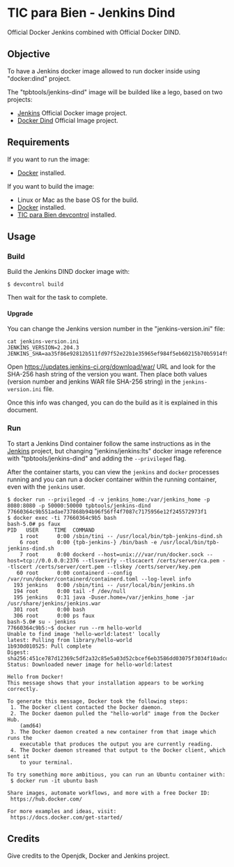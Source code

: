 # TIC para Bien - Jenkins Dind

Official Docker Jenkins combined with Official Docker DIND.

## Objective

To have a Jenkins docker image allowed to run docker inside using "docker:dind" project.

The "tpbtools/jenkins-dind" image will be builded like a lego, based on two projects:

- [Jenkins](https://github.com/jenkinsci/docker) Official Docker image project.
- [Docker Dind](https://github.com/docker-library/docker) Official Image project.

## Requirements

If you want to run the image:

- [Docker](https://www.docker.com) installed.

If you want to build the image:

- Linux or Mac as the base OS for the build.
- [Docker](https://www.docker.com) installed.
- [TIC para Bien devcontrol](https://github.com/tpbtools/devcontrol) installed.

## Usage

### Build

Build the Jenkins DIND docker image with:

```console
$ devcontrol build
```

Then wait for the task to complete.

#### Upgrade

You can change the Jenkins version number in the "jenkins-version.ini" file:

```console
cat jenkins-version.ini
JENKINS_VERSION=2.204.3
JENKINS_SHA=aa35f86e92812b511fd97f52e22b1e35965ef984f5eb60215b70b5914f9dc9ea
```

Open <https://updates.jenkins-ci.org/download/war/> URL and look for the SHA-256 hash string of the version you want. Then place both values (version number and jenkins WAR file SHA-256 string) in the `jenkins-version.ini` file.

Once this info was changed, you can do the build as it is explained in this document.

### Run

To start a Jenkins Dind container follow the same instructions as in the [Jenkins](https://github.com/jenkinsci/docker) project, but changing "jenkins/jenkins:lts" docker image reference with "tpbtools/jenkins-dind" and adding the `--privileged` flag.

After the container starts, you can view the `jenkins` and `docker` processes running and you can run a docker container within the running container, even with the `jenkins` user.

```console
$ docker run --privileged -d -v jenkins_home:/var/jenkins_home -p 8080:8080 -p 50000:50000 tpbtools/jenkins-dind
77660364c9b551adae737868b94b96f56ff4f7087c7175956e12f245572973f1
$ docker exec -ti 77660364c9b5 bash
bash-5.0# ps faux
PID   USER     TIME  COMMAND
    1 root      0:00 /sbin/tini -- /usr/local/bin/tpb-jenkins-dind.sh
    6 root      0:00 {tpb-jenkins-} /bin/bash -e /usr/local/bin/tpb-jenkins-dind.sh
    7 root      0:00 dockerd --host=unix:///var/run/docker.sock --host=tcp://0.0.0.0:2376 --tlsverify --tlscacert /certs/server/ca.pem --tlscert /certs/server/cert.pem --tlskey /certs/server/key.pem
   60 root      0:00 containerd --config /var/run/docker/containerd/containerd.toml --log-level info
  193 jenkins   0:00 /sbin/tini -- /usr/local/bin/jenkins.sh
  194 root      0:00 tail -f /dev/null
  195 jenkins   0:31 java -Duser.home=/var/jenkins_home -jar /usr/share/jenkins/jenkins.war
  301 root      0:00 bash
  306 root      0:00 ps faux
bash-5.0# su - jenkins
77660364c9b5:~$ docker run --rm hello-world
Unable to find image 'hello-world:latest' locally
latest: Pulling from library/hello-world
1b930d010525: Pull complete 
Digest: sha256:451ce787d12369c5df2a32c85e5a03d52cbcef6eb3586dd03075f3034f10adcd
Status: Downloaded newer image for hello-world:latest

Hello from Docker!
This message shows that your installation appears to be working correctly.

To generate this message, Docker took the following steps:
 1. The Docker client contacted the Docker daemon.
 2. The Docker daemon pulled the "hello-world" image from the Docker Hub.
    (amd64)
 3. The Docker daemon created a new container from that image which runs the
    executable that produces the output you are currently reading.
 4. The Docker daemon streamed that output to the Docker client, which sent it
    to your terminal.

To try something more ambitious, you can run an Ubuntu container with:
 $ docker run -it ubuntu bash

Share images, automate workflows, and more with a free Docker ID:
 https://hub.docker.com/

For more examples and ideas, visit:
 https://docs.docker.com/get-started/

```

## Credits

Give credits to the Openjdk, Docker and Jenkins project.
